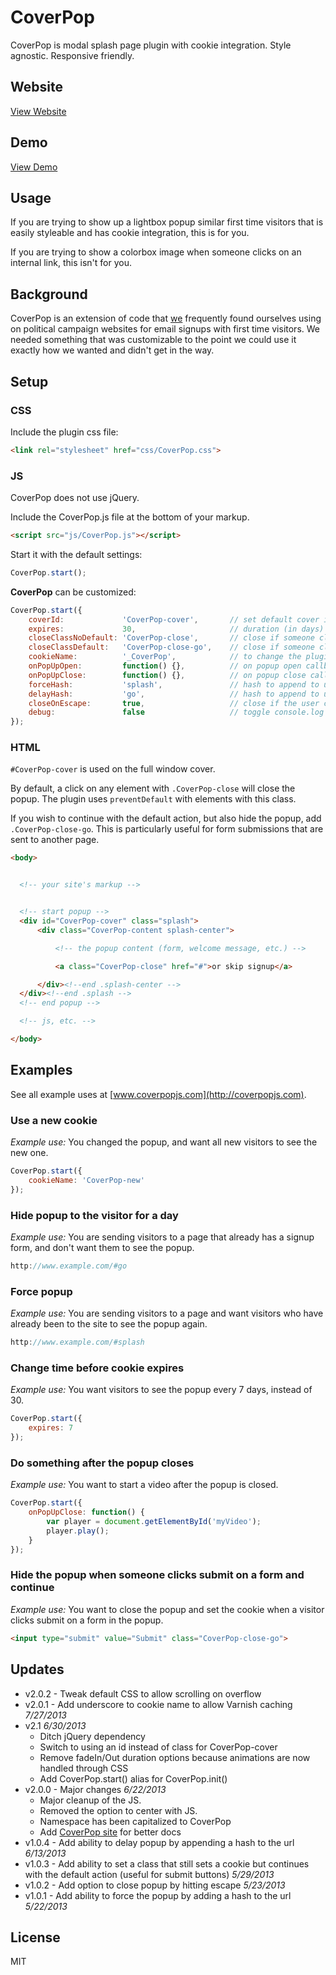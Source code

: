 # CoverPop

CoverPop is modal splash page plugin with cookie integration. Style agnostic. Responsive friendly.

## Website

[View Website](http://coverpopjs.com)

## Demo

[View Demo](http://tylerpearson.github.io/CoverPop/)

## Usage

If you are trying to show up a lightbox popup similar first time visitors that is easily styleable and has cookie integration, this is for you.

If you are trying to show a colorbox image when someone clicks on an internal link, this isn't for you.

## Background

CoverPop is an extension of code that [we](http://newmediacampaigns.com "New Media Campaigns") frequently found ourselves using on political campaign websites for email signups with first time visitors. We needed something that was customizable to the point we could use it exactly how we wanted and didn't get in the way.

## Setup

### CSS

Include the plugin css file:

```html
<link rel="stylesheet" href="css/CoverPop.css">
```

### JS

CoverPop does not use jQuery.

Include the CoverPop.js file at the bottom of your markup.

```html
<script src="js/CoverPop.js"></script>
```

Start it with the default settings:

```javascript
CoverPop.start();
```

**CoverPop** can be customized:

```javascript
CoverPop.start({
    coverId:             'CoverPop-cover',       // set default cover id
    expires:             30,                     // duration (in days) before it pops up again
    closeClassNoDefault: 'CoverPop-close',       // close if someone clicks an element with this class and prevent default action
    closeClassDefault:   'CoverPop-close-go',    // close if someone clicks an element with this class and continue default action
    cookieName:          '_CoverPop',            // to change the plugin cookie name
    onPopUpOpen:         function() {},          // on popup open callback function
    onPopUpClose:        function() {},          // on popup close callback function
    forceHash:           'splash',               // hash to append to url to force display of popup (e.g. http://yourdomain.com/#splash)
    delayHash:           'go',                   // hash to append to url to delay popup for 1 day (e.g. http://yourdomain.com/#go)
    closeOnEscape:       true,                   // close if the user clicks escape
    debug:               false                   // toggle console.log statements
});
```

### HTML

`#CoverPop-cover` is used on the full window cover.

By default, a click on any element with `.CoverPop-close` will close the popup. The plugin uses `preventDefault` with elements with this class.

If you wish to continue with the default action, but also hide the popup, add `.CoverPop-close-go`. This is particularly useful for form submissions that are sent to another page.

```html
<body>


  <!-- your site's markup -->


  <!-- start popup -->
  <div id="CoverPop-cover" class="splash">
      <div class="CoverPop-content splash-center">

          <!-- the popup content (form, welcome message, etc.) -->

          <a class="CoverPop-close" href="#">or skip signup</a>

      </div><!--end .splash-center -->
  </div><!--end .splash -->
  <!-- end popup -->

  <!-- js, etc. -->

</body>
```

## Examples

See all example uses at [www.coverpopjs.com](http://coverpopjs.com).

### Use a new cookie

*Example use:* You changed the popup, and want all new visitors to see the new one.

```js 
CoverPop.start({
    cookieName: 'CoverPop-new'   
});
```

### Hide popup to the visitor for a day

*Example use:* You are sending visitors to a page that already has a signup form, and don't want them to see the popup.

```js
http://www.example.com/#go
```

### Force popup

*Example use:* You are sending visitors to a page and want visitors who have already been to the site to see the popup again.

```js
http://www.example.com/#splash
```

### Change time before cookie expires

*Example use:* You want visitors to see the popup every 7 days, instead of 30.

```js
CoverPop.start({
    expires: 7
});
```

### Do something after the popup closes

*Example use:* You want to start a video after the popup is closed.

```js
CoverPop.start({
    onPopUpClose: function() {
        var player = document.getElementById('myVideo');
        player.play();
    }
});
```

### Hide the popup when someone clicks submit on a form and continue

*Example use:* You want to close the popup and set the cookie when a visitor clicks submit on a form in the popup.

```html
<input type="submit" value="Submit" class="CoverPop-close-go">
```

## Updates

* v2.0.2 - Tweak default CSS to allow scrolling on overflow
* v2.0.1 - Add underscore to cookie name to allow Varnish caching *7/27/2013*
* v2.1 *6/30/2013*
  * Ditch jQuery dependency
  * Switch to using an id instead of class for CoverPop-cover
  * Remove fadeIn/Out duration options because animations are now handled through CSS
  * Add CoverPop.start() alias for CoverPop.init()
* v2.0.0 - Major changes  *6/22/2013*
  * Major cleanup of the JS.
  * Removed the option to center with JS.
  * Namespace has been capitalized to CoverPop
  * Add [CoverPop site](http://coverpopjs.com) for better docs
* v1.0.4 - Add ability to delay popup by appending a hash to the url *6/13/2013*
* v1.0.3 - Add ability to set a class that still sets a cookie but continues with the default action (useful for submit buttons) *5/29/2013*
* v1.0.2 - Add option to close popup by hitting escape *5/23/2013*
* v1.0.1 - Add ability to force the popup by adding a hash to the url *5/22/2013*


## License

MIT
